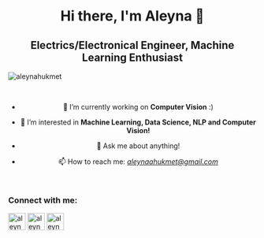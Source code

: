 <h1 align="center"> Hi there, I'm Aleyna 👋  </h1>

<h2 align="center"> Electrics/Electronical Engineer, Machine Learning Enthusiast </h2> 

<p align="left"> <img src="https://komarev.com/ghpvc/?username=aleynahukmet&color=blueviolet" alt="aleynahukmet" /> </p>

<br />

<center> 

- 🔭 I’m currently working on **Computer Vision**  :)
	
- 🌱 I’m interested in **Machine Learning, Data Science, NLP  and Computer Vision!** 
	
- 💬 Ask me about anything!
	
- 📫 How to reach me: *aleynaahukmet@gmail.com*
	
</center> 

<br />

### Connect with me:

<p align="left">
<a href="https://www.kaggle.com/aleynahkmet" target="blank"><img align="center" src="https://cdn.jsdelivr.net/npm/simple-icons@v3/icons/kaggle.svg" alt="aleynahukmet" width="35px" /></a>
<a href="https://www.linkedin.com/in/aleynahukmet/" target="blank"><img align="center" src="https://cdn.jsdelivr.net/npm/simple-icons@v3/icons/linkedin.svg" alt="aleynahukmet" width="35px" /></a>
<a href="https://twitter.com/HukmetAleyna" target="blank"><img align="center" src="https://cdn.jsdelivr.net/npm/simple-icons@v3/icons/twitter.svg" alt="aleynahukmet" width="35px" /></a>

<br />

